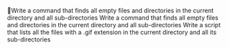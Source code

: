 Write a command that finds all empty files and directories in the current directory and all sub-directories
Write a command that finds all empty files and directories in the current directory and all sub-directories
 Write a script that lists all the files with a .gif extension in the current directory and all its sub-directories
